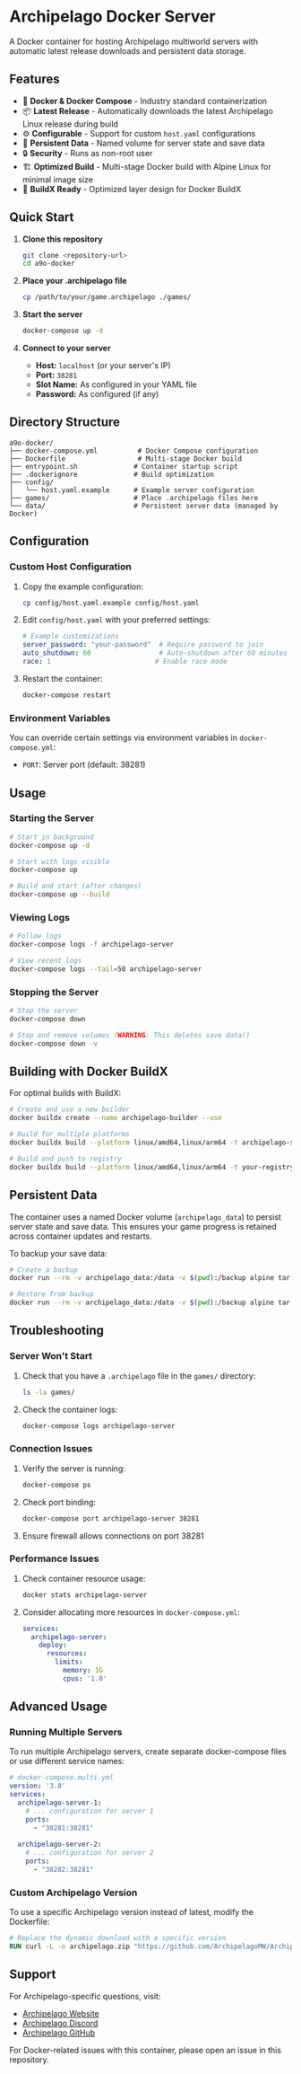 # Archipelago Docker Server

A Docker container for hosting Archipelago multiworld servers with automatic latest release downloads and persistent data storage.

## Features

- 🐳 **Docker & Docker Compose** - Industry standard containerization
- 📦 **Latest Release** - Automatically downloads the latest Archipelago Linux release during build
- ⚙️ **Configurable** - Support for custom `host.yaml` configurations
- 💾 **Persistent Data** - Named volume for server state and save data
- 🔒 **Security** - Runs as non-root user
- 🏗️ **Optimized Build** - Multi-stage Docker build with Alpine Linux for minimal image size
- 🔧 **BuildX Ready** - Optimized layer design for Docker BuildX

## Quick Start

1. **Clone this repository**
   ```bash
   git clone <repository-url>
   cd a9o-docker
   ```

2. **Place your .archipelago file**
   ```bash
   cp /path/to/your/game.archipelago ./games/
   ```

3. **Start the server**
   ```bash
   docker-compose up -d
   ```

4. **Connect to your server**
   - **Host:** `localhost` (or your server's IP)
   - **Port:** `38281`
   - **Slot Name:** As configured in your YAML file
   - **Password:** As configured (if any)

## Directory Structure

```
a9o-docker/
├── docker-compose.yml          # Docker Compose configuration
├── Dockerfile                  # Multi-stage Docker build
├── entrypoint.sh              # Container startup script
├── .dockerignore              # Build optimization
├── config/
│   └── host.yaml.example      # Example server configuration
├── games/                     # Place .archipelago files here
└── data/                      # Persistent server data (managed by Docker)
```

## Configuration

### Custom Host Configuration

1. Copy the example configuration:
   ```bash
   cp config/host.yaml.example config/host.yaml
   ```

2. Edit `config/host.yaml` with your preferred settings:
   ```yaml
   # Example customizations
   server_password: "your-password"  # Require password to join
   auto_shutdown: 60                 # Auto-shutdown after 60 minutes of inactivity
   race: 1                          # Enable race mode
   ```

3. Restart the container:
   ```bash
   docker-compose restart
   ```

### Environment Variables

You can override certain settings via environment variables in `docker-compose.yml`:

- `PORT`: Server port (default: 38281)

## Usage

### Starting the Server

```bash
# Start in background
docker-compose up -d

# Start with logs visible
docker-compose up

# Build and start (after changes)
docker-compose up --build
```

### Viewing Logs

```bash
# Follow logs
docker-compose logs -f archipelago-server

# View recent logs
docker-compose logs --tail=50 archipelago-server
```

### Stopping the Server

```bash
# Stop the server
docker-compose down

# Stop and remove volumes (WARNING: This deletes save data!)
docker-compose down -v
```

## Building with Docker BuildX

For optimal builds with BuildX:

```bash
# Create and use a new builder
docker buildx create --name archipelago-builder --use

# Build for multiple platforms
docker buildx build --platform linux/amd64,linux/arm64 -t archipelago-server:latest .

# Build and push to registry
docker buildx build --platform linux/amd64,linux/arm64 -t your-registry/archipelago-server:latest --push .
```

## Persistent Data

The container uses a named Docker volume (`archipelago_data`) to persist server state and save data. This ensures your game progress is retained across container updates and restarts.

To backup your save data:
```bash
# Create a backup
docker run --rm -v archipelago_data:/data -v $(pwd):/backup alpine tar czf /backup/archipelago-backup.tar.gz -C /data .

# Restore from backup
docker run --rm -v archipelago_data:/data -v $(pwd):/backup alpine tar xzf /backup/archipelago-backup.tar.gz -C /data
```

## Troubleshooting

### Server Won't Start

1. Check that you have a `.archipelago` file in the `games/` directory:
   ```bash
   ls -la games/
   ```

2. Check the container logs:
   ```bash
   docker-compose logs archipelago-server
   ```

### Connection Issues

1. Verify the server is running:
   ```bash
   docker-compose ps
   ```

2. Check port binding:
   ```bash
   docker-compose port archipelago-server 38281
   ```

3. Ensure firewall allows connections on port 38281

### Performance Issues

1. Check container resource usage:
   ```bash
   docker stats archipelago-server
   ```

2. Consider allocating more resources in `docker-compose.yml`:
   ```yaml
   services:
     archipelago-server:
       deploy:
         resources:
           limits:
             memory: 1G
             cpus: '1.0'
   ```

## Advanced Usage

### Running Multiple Servers

To run multiple Archipelago servers, create separate docker-compose files or use different service names:

```yaml
# docker-compose.multi.yml
version: '3.8'
services:
  archipelago-server-1:
    # ... configuration for server 1
    ports:
      - "38281:38281"
  
  archipelago-server-2:
    # ... configuration for server 2  
    ports:
      - "38282:38281"
```

### Custom Archipelago Version

To use a specific Archipelago version instead of latest, modify the Dockerfile:

```dockerfile
# Replace the dynamic download with a specific version
RUN curl -L -o archipelago.zip "https://github.com/ArchipelagoMW/Archipelago/releases/download/0.4.4/Archipelago_0.4.4_linux.zip"
```

## Support

For Archipelago-specific questions, visit:
- [Archipelago Website](https://archipelago.gg)
- [Archipelago Discord](https://discord.gg/8Z65BR2)
- [Archipelago GitHub](https://github.com/ArchipelagoMW/Archipelago)

For Docker-related issues with this container, please open an issue in this repository.
